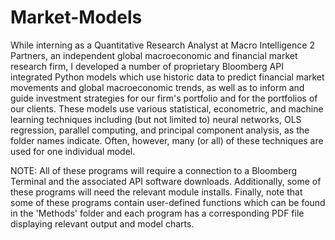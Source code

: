# Market-Models
While interning as a Quantitative Research Analyst at Macro Intelligence 2 Partners, an independent global macroeconomic and financial market research firm, I developed a number of proprietary Bloomberg API integrated Python models which use historic data to predict financial market movements and global macroeconomic trends, as well as to inform and guide investment strategies for our firm's portfolio and for the portfolios of our clients. These models use various statistical, econometric, and machine learning techniques including (but not limited to) neural networks, OLS regression, parallel computing, and principal component analysis, as the folder names indicate. Often, however, many (or all) of these techniques are used for one individual model.

NOTE: All of these programs will require a connection to a Bloomberg Terminal and the associated API software downloads. Additionally, some of these programs will need the relevant module installs. Finally, note that some of these programs contain user-defined functions which can be found in the 'Methods' folder and each program has a corresponding PDF file displaying relevant output and model charts.
